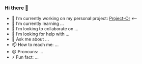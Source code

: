 ### Hi there 👋

- 🔭 I’m currently working on my personal project: [Project-Or](https://apps.apple.com/it/app/project-or/id1665285027?l=en-GB)
  <--
- 🌱 I’m currently learning ...
- 👯 I’m looking to collaborate on ...
- 🤔 I’m looking for help with ...
- 💬 Ask me about ...
- 📫 How to reach me: ...
- 😄 Pronouns: ...
- ⚡ Fun fact: ...

